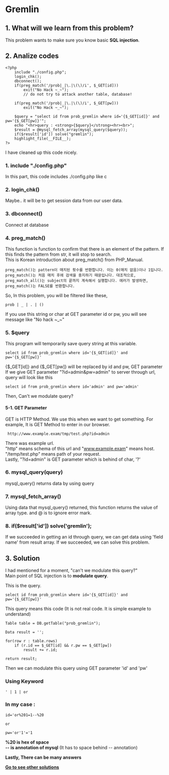 # **Gremlin**
## 1. What will we learn from this problem?
This problem wants to make sure you know basic **SQL injection**.  

## 2. Analize codes
    <?php
        include "./config.php";
        login_chk();
        dbconnect();
        if(preg_match('/prob|_|\.|\(\)/i', $_GET[id]))  
            exit("No Hack ~_~");
            // do not try to attack another table, database!  

        if(preg_match('/prob|_|\.|\(\)/i', $_GET[pw]))  
            exit("No Hack ~_~");  

        $query = "select id from prob_gremlin where id='{$_GET[id]}' and pw='{$_GET[pw]}'";
        echo "<hr>query : <strong>{$query}</strong><hr><br>";
        $result = @mysql_fetch_array(mysql_query($query));
        if($result['id']) solve("gremlin");
        highlight_file(__FILE__);
    ?>
I have cleaned up this code nicely.


### 1. include "./config.php"
In this part, this code includes ./config.php like c

### 2. login_chk()
Maybe.. it will be to get session data from our user data.

### 3. dbconnect()
Connect at database

### 4. preg_match()  
This function is function to confirm that there is an element of the pattern. If this finds the pattern from str, it will stop to search.   
This is Korean introduction about preg_match() from PHP_Manual.

    preg_match()는 pattern이 매치된 횟수를 반환합니다. 이는 0(매치 없음)이나 1입니다. preg_match()는 처음 매치 후에 검색을 중지하기 때문입니다. 대조적으로, preg_match_all()는 subject의 끝까지 계속해서 실행합니다. 에러가 발생하면, preg_match()는 FALSE를 반환합니다.

So, In this problem, you will be filtered like these,

    prob | _ | . | ()  

If you use this string or char at GET parameter id or pw, you will see message like "No hack ~_~"

### 5. $query
This program will temporarily save query string at this variable.  

    select id from prob_gremlin where id='{$_GET[id]}' and pw='{$_GET[pw]}'

{$_GET[id]} and {$_GET[pw]} will be replaced by id and pw, GET parameter  
If we give GET parameter "?id=admin&pw=admin" to server through url, query will look like this  

    select id from prob_gremlin where id='admin' and pw='admin'

Then, Can't we modulate query?

#### 5-1. GET Parameter
GET is HTTP Method. We use this when we want to get something.
For example, It is GET Method to enter in our browser.  

     http://www.example.exam/tmp/test.php?id=admin

There was example url.  
"http" means schema of this url and "www.example.exam" means host.
"/temp/test.php" means path of your request.  
Lastly, "?id=admin" is GET parameter which is behind of char, '?'

### 6. mysql_query(query)
mysql_query() returns data by using query

### 7. mysql_fetch_array()
Using data that mysql_query() returned, this function returns the value of array type.
and @ is to ignore error mark.

### 8. if($result['id']) solve('gremlin');
If we succeeded in getting an id through query, we can get data using 'field name' from result array. If we succeeded, we can solve this problem.  

## 3. Solution
I had mentioned for a moment, "can't we modulate this query?"  
Main point of SQL injection is to **modulate query**.  

This is the query.

    select id from prob_gremlin where id='{$_GET[id]}' and pw='{$_GET[pw]}'

This query means this code (It is not real code. It is simple example to understand)

    Table table = DB.getTable("prob_gremlin");

    Data result = '';

    for(row r : table.rows)
        if (r.id == $_GET[id] && r.pw == $_GET[pw])
            result += r.id;

    return result;

Then we can modulate this query using GET parameter 'id' and 'pw'  

### Using Keyword
    ' | 1 | or

### In my case :
    id='or%201=1--%20

    or

    pw='or'1'='1

**%20 is hex of space**  
**-- is annotation of mysql** (It has to space behind -- annotation)

**Lastly, There can be many answers**

**[Go to see other solutions](https://github.com/moreal/WriteUp/blob/master/Wargame/Lord%20of%20SQL%20Injection/00.%20ReadMe.m)**
